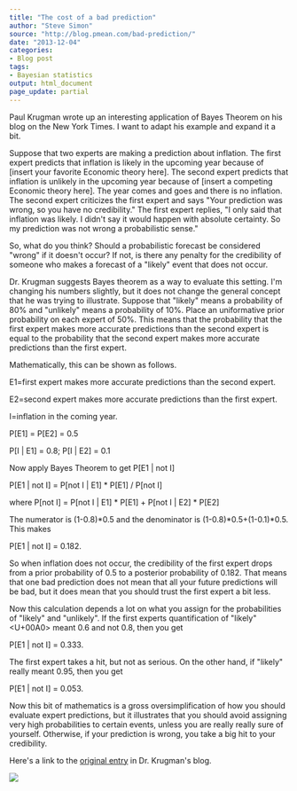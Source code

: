 ```yaml
---
title: "The cost of a bad prediction"
author: "Steve Simon"
source: "http://blog.pmean.com/bad-prediction/"
date: "2013-12-04"
categories:
- Blog post
tags:
- Bayesian statistics
output: html_document
page_update: partial
---
```


Paul Krugman wrote up an interesting application of Bayes Theorem on his
blog on the New York Times. I want to adapt his example and expand it a
bit.

<!---More--->

Suppose that two experts are making a prediction about inflation. The
first expert predicts that inflation is likely in the upcoming year
because of \[insert your favorite Economic theory here\]. The second
expert predicts that inflation is unlikely in the upcoming year because
of \[insert a competing Economic theory here\]. The year comes and goes
and there is no inflation. The second expert criticizes the first expert
and says "Your prediction was wrong, so you have no credibility." The
first expert replies, "I only said that inflation was likely. I didn't
say it would happen with absolute certainty. So my prediction was not
wrong a probabilistic sense."

So, what do you think? Should a probabilistic forecast be considered
"wrong" if it doesn't occur? If not, is there any penalty for the
credibility of someone who makes a forecast of a "likely" event that
does not occur.

Dr. Krugman suggests Bayes theorem as a way to evaluate this setting.
I'm changing his numbers slightly, but it does not change the general
concept that he was trying to illustrate. Suppose that "likely" means a
probability of 80% and "unlikely" means a probability of 10%. Place an
uniformative prior probability on each expert of 50%. This means that
the probability that the first expert makes more accurate predictions
than the second expert is equal to the probability that the second
expert makes more accurate predictions than the first expert.

Mathematically, this can be shown as follows.

E1=first expert makes more accurate predictions than the second expert.

E2=second expert makes more accurate predictions than the first expert.

I=inflation in the coming year.

P\[E1\] = P\[E2\] = 0.5

P\[I \| E1\] = 0.8; P\[I \| E2\] = 0.1

Now apply Bayes Theorem to get P\[E1 \| not I\]

P\[E1 \| not I\] = P\[not I \| E1\] \* P\[E1\] / P\[not I\]

where P\[not I\] = P\[not I \| E1\] \* P\[E1\] + P\[not I \| E2\] \*
P\[E2\]

The numerator is (1-0.8)\*0.5 and the denominator is
(1-0.8)\*0.5+(1-0.1)\*0.5. This makes

P\[E1 \| not I\] = 0.182.

So when inflation does not occur, the credibility of the first expert
drops from a prior probability of 0.5 to a posterior probability of
0.182. That means that one bad prediction does not mean that all your
future predictions will be bad, but it does mean that you should trust
the first expert a bit less.

Now this calculation depends a lot on what you assign for the
probabilities of "likely" and "unlikely". If the first experts
quantification of "likely"<U+00A0> meant 0.6 and not 0.8, then you get

P\[E1 \| not I\] = 0.333.

The first expert takes a hit, but not as serious. On the other hand, if
"likely" really meant 0.95, then you get

P\[E1 \| not I\] = 0.053.

Now this bit of mathematics is a gross oversimplification of how you
should evaluate expert predictions, but it illustrates that you should
avoid assigning very high probabilities to certain events, unless you
are really really sure of yourself. Otherwise, if your prediction is
wrong, you take a big hit to your credibility.

Here's a link to the [original
entry](http://krugman.blogs.nytimes.com/2013/12/01/inflationistas-at-bayes/?_r=0 "original entry")
in Dr. Krugman's blog.

![](http://www.pmean.com/images/bad-prediction01.png)




